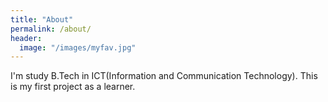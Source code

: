 ```yaml
---
title: "About"
permalink: /about/
header:
  image: "/images/myfav.jpg"
---
```


I'm study B.Tech in ICT(Information and Communication Technology). This is my first project as a learner.
